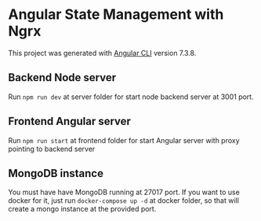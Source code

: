 # Angular State Management with Ngrx

This project was generated with [Angular CLI](https://github.com/angular/angular-cli) version 7.3.8.

## Backend Node server

Run `npm run dev` at server folder for start node backend server at 3001 port.

## Frontend Angular server

Run `npm run start` at frontend folder for start Angular server with proxy pointing to backend server

## MongoDB instance

You must have have MongoDB running at 27017 port. If you want to use docker for it, just run `docker-compose up -d` at docker folder, so that will create a mongo instance at the provided port. 
